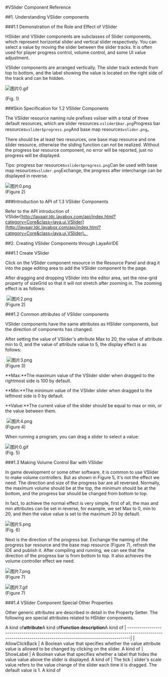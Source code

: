 #VSlider Component Reference



##1. Understanding VSlider components

###1.1 Demonstration of the Role and Effect of VSlider

HSlider and VSlider components are subclasses of Slider components, which represent horizontal slider and vertical slider respectively. You can select a value by moving the slider between the slider tracks. It is often used for player progress control, volume control, and some UI value adjustment.

VSlider components are arranged vertically. The slider track extends from top to bottom, and the label showing the value is located on the right side of the track and can be hidden.

​![图片0.gif](img/0.gif)<br/>

(Fig. 1)



###Skin Specification for 1.2 VSlider Components

The VSlider resource naming rule prefixes vsliser with a total of three default resources, which are slider resources.`vslider$bar.png`Progress bar resources`vslider$progress.png`And base map resources`vslider.png`。

There should be at least two resources, one base map resource and one slider resource, otherwise the sliding function can not be realized. Without the progress bar resource component, no error will be reported, just no progress will be displayed.

Tips: progress bar resources`vslider$progress.png`Can be used with base map resources`vslider.png`Exchange, the progress after interchange can be displayed in reverse.

![图片0.png](img/1.png)<br/>
(Figure 2)



###Introduction to API of 1.3 VSlider Components

Refer to the API introduction of VSlider[http://layaair.ldc.layabox.com/api/index.html?category=Core&class=laya.ui.VSlider](http://layaair.ldc.layabox.com/api/index.html?category=Core&class=laya.ui.VSlider)。



##2. Creating VSlider Components through LayaAirIDE

###1.1 Create VSlider

Click on the VSlider component resource in the Resource Panel and drag it into the page editing area to add the VSlider component to the page.

After dragging and dropping VSlider into the editor area, set the nine-grid property of sizeGrid so that it will not stretch after zooming in. The zooming effect is as follows:



​        ![图片2.png](img/2.png)<br/>
(Figure 2)

###1.2 Common attributes of VSlider components

VSlider components have the same attributes as HSlider components, but the direction of components has changed.

After setting the value of VSlider's attribute Max to 20, the value of attribute min to 0, and the value of attribute value to 5, the display effect is as follows:



​        ![图片3.png](img/3.png)<br/>
(Figure 3)

**Max:**The maximum value of the VSlider slider when dragged to the rightmost side is 100 by default.

**Min:**The minimum value of the VSlider slider when dragged to the leftmost side is 0 by default.

**Value:**The current value of the slider should be equal to max or min, or the value between them.



​        ![图片4.png](img/4.png)<br/>
(Figure 4)

When running a program, you can drag a slider to select a value:

​![图片0.gif](img/0.gif)<br/>
(Fig. 5)



###1.3 Making Volume Control Bar with VSlider

In game development or some other software, it is common to use VSlider to make volume controllers. But as shown in Figure 5, it's not the effect we need. The direction and size of the progress bar are all reversed. Normally, the maximum volume should be at the top, the minimum should be at the bottom, and the progress bar should be changed from bottom to top.

In fact, to achieve the normal effect is very simple, first of all, the max and min attributes can be set in reverse, for example, we set Max to 0, min to 20, and then the value value is set to the maximum 20 by default.

​![图片5.png](img/5.png)<br/>
(Fig. 6)

Next is the direction of the progress bar. Exchange the naming of the progress bar resource and the base map resource (Figure 7), refresh the IDE and publish it. After compiling and running, we can see that the direction of the progress bar is from bottom to top. It also achieves the volume controller effect we need.

​![图片7.png](img/6.png)<br/>
(Figure 7)

​![图片7.gif](img/7.gif)<br/>
(Figure 7)



###1.4 VSlider Component Special Other Properties

Other generic attributes are described in detail in the Property Setter. The following are special attributes related to HSlider components.

A kind of**attribute**A kind of**Function description**A kind of
| -------------------------------------------------------------------------------------------------------------------------------------------------------------|
| AllowClickBack | A Boolean value that specifies whether the value attribute value is allowed to be changed by clicking on the slider. A kind of
| ShowLabel | A Boolean value that specifies whether a label that hides the value value above the slider is displayed. A kind of
| The tick | slider's scale value refers to the value change of the slider each time it is dragged. The default value is 1. A kind of


 
